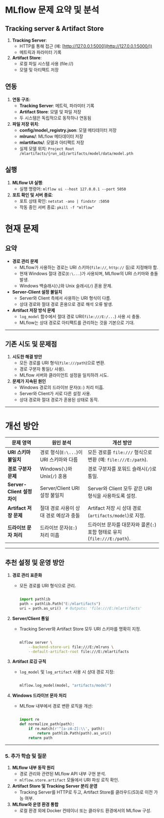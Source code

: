 # MLflow 문제 요약 및 분석

## Tracking server & Artifact Store

1. **Tracking Server**:
    - HTTP를 통해 접근 (예: [http://127.0.0.1:5000](http://127.0.0.1:5000/))
    - 메트릭과 파라미터 기록
2. **Artifact Store**:
    - 로컬 파일 시스템 사용 (file://)
    - 모델 및 아티팩트 저장

## 연동

1. **연동 구조**:
    - **Tracking Server**: 메트릭, 파라미터 기록
    - **Artifact Store**: 모델 및 파일 저장
    - 두 시스템은 독립적으로 동작하나 연동됨
2. **파일 저장 위치**:
    - **config/model_registry.json**: 모델 메타데이터 저장
    - **mlruns/**: MLflow 메타데이터 저장
    - **mlartifacts/**: 모델과 아티팩트 저장
    - 실제 모델 위치: `Project Root /mlartifacts/{run_id}/artifacts/model/data/model.pth`

## 실행

1. **MLflow UI 실행**:
    - 실행 명령어: `mlflow ui --host 127.0.0.1 --port 5050`
2. **포트 확인 및 서버 종료**:
    - 포트 상태 확인: `netstat -ano | findstr :5050`
    - 작동 중인 서버 종료: `pkill -f "mlflow"`

# **현재 문제**

## **요약**

- **경로 관리 문제**
    - MLflow가 사용하는 경로는 URI 스키마(`file://`, `http://` 등)로 지정해야 함.
    - 현재 Windows 절대 경로(`E:\...`)가 사용되며, MLflow의 URI 스키마와 충돌 발생.
    - Windows 백슬래시(`\`)와 Unix 슬래시(`/`) 혼용 문제.
- **Server-Client 설정 불일치**
    - Server와 Client 측에서 사용하는 URI 형식이 다름.
    - 상대 경로와 절대 경로 혼용으로 경로 해석 오류 발생.
- **Artifact 저장 방식 문제**
    - `log_model` 함수에서 절대 경로 URI(`file:///E:/...`) 사용 시 충돌.
    - MLflow는 상대 경로로 아티팩트를 관리하는 것을 기본으로 기대.

---

## **기존 시도 및 문제점**

1. **시도한 해결 방안**
    - 모든 경로를 URI 형식(`file:///path`)으로 변환.
    - 경로 구분자 통일(`/` 사용).
    - MLflow 서버와 클라이언트 설정을 일치하려 시도.
2. **문제가 지속된 원인**
    - Windows 경로의 드라이브 문자(`E:`) 처리 미흡.
    - Server와 Client가 서로 다른 설정 사용.
    - 상대 경로와 절대 경로가 혼용된 상태로 동작.

---

# **개선 방안**

| **문제 영역** | **원인 분석** | **개선 방안** |
| --- | --- | --- |
| **URI 스키마 불일치** | 경로 형식(`E:\...`)이 URI 스키마와 다름 | 모든 경로를 `file:///` 형식으로 변환 (예: `file:///E:/path`). |
| **경로 구분자 문제** | Windows(`\`)와 Unix(`/`) 혼용 | 경로 구분자를 포워드 슬래시(`/`)로 통일. |
| **Server-Client 설정 차이** | Server/Client URI 설정 불일치 | Server와 Client 모두 같은 URI 형식을 사용하도록 설정. |
| **Artifact 저장 문제** | 절대 경로 사용이 상대 경로 예상과 충돌 | Artifact 저장 시 상대 경로(`artifacts/model`)로 지정. |
| **드라이브 문자 처리** | 드라이브 문자(`E:`) 처리 미흡 | 드라이브 문자를 대문자와 콜론(`:`) 포함 형태로 유지 (`file:///E:/path`). |

---

## **추천 설정 및 운영 방안**

1. **경로 관리 표준화**
    - 모든 경로를 URI 형식으로 관리.
        
        ```python
        
        import pathlib
        path = pathlib.Path("E:/mlartifacts")
        uri = path.as_uri()  # Outputs: 'file:///E:/mlartifacts'
        
        ```
        
2. **Server/Client 통일**
    - Tracking Server와 Artifact Store 모두 URI 스키마를 명확히 지정.
        
        ```bash
        
        mlflow server \
            --backend-store-uri file:///E:/mlruns \
            --default-artifact-root file:///E:/mlartifacts
        
        ```
        
3. **Artifact 로깅 규칙**
    - `log_model` 및 `log_artifact` 사용 시 상대 경로 지정:
        
        ```python
        
        mlflow.log_model(model, "artifacts/model")
        
        ```
        
4. **Windows 드라이브 문자 처리**
    - MLflow 내부에서 경로 변환 로직을 개선:
        
        ```python
        
        import re
        def normalize_path(path):
            if re.match(r'^[a-zA-Z]:\\', path):
                return pathlib.Path(path).as_uri()
            return path
        
        ```
        

---

### **5. 추가 학습 및 질문**

1. **MLflow 내부 동작 원리**
    - 경로 관리와 관련된 MLflow API 내부 구현 분석.
    - `mlflow.store.artifact` 모듈에서 URI 파싱 로직 확인.
2. **Artifact Store 및 Tracking Server 분리 운영**
    - Tracking Server를 HTTP로 두고, Artifact Store를 클라우드(S3)로 이전 가능 여부.
3. **MLflow와 운영 환경 통합**
    - 로컬 환경 외에 Docker 컨테이너 또는 클라우드 환경에서의 MLflow 구성.